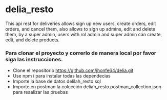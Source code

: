 # delia_resto

This api rest for deliveries allows sign up new users, create orders, edit orders, and cancel them, also allows to sign up admins, edit and delete them, by a super admin, users with rol admin and super admin can create, edit, and delete products.

### Para clonar el proyecto y correrlo de manera local por favor siga las instrucciones.

- Clone el repositorio https://github.com/jhonfe64/delia.git
- Use npm i para instalar todas las dependecias 
- Importe la base de datos delilah_resto.sql
- Importe en postman la colección deliah_resto.postman_collection.json para reaalizar las pruebas


